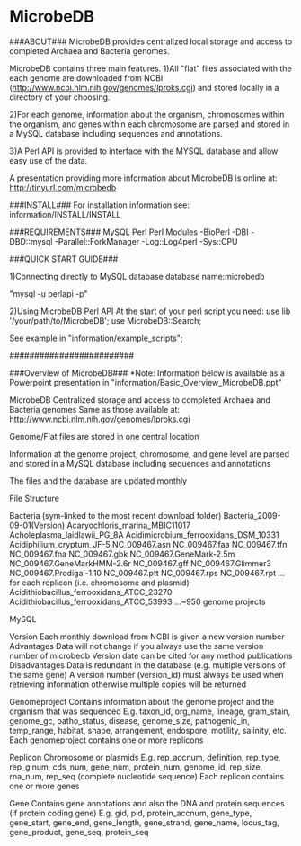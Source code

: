 MicrobeDB
=
###ABOUT###
MicrobeDB provides centralized local storage and access to completed Archaea and Bacteria genomes.

MicrobeDB contains three main features. 
1)All "flat" files associated with the each genome are downloaded from NCBI (http://www.ncbi.nlm.nih.gov/genomes/lproks.cgi) and stored locally in a directory of your choosing.

2)For each genome, information about the organism, chromosomes within the organism, and genes within each chromosome are parsed and stored in a MySQL database including sequences and annotations.

3)A Perl API is provided to interface with the MYSQL database and allow easy use of the data.

A presentation providing more information about MicrobeDB is online at: http://tinyurl.com/microbedb

###INSTALL###
For installation information see:
information/INSTALL/INSTALL

###REQUIREMENTS###
MySQL
Perl
Perl Modules
-BioPerl
-DBI
-DBD::mysql
-Parallel::ForkManager
-Log::Log4perl
-Sys::CPU

###QUICK START GUIDE###

1)Connecting directly to MySQL database
database name:microbedb

"mysql -u perlapi -p"

2)Using MicrobeDB Perl API
At the start of your perl script you need:
use lib '/your/path/to/MicrobeDB';
use MicrobeDB::Search;

See example in "information/example_scripts";

#########################

###Overview of MicrobeDB###
*Note: Information below is available as a Powerpoint presentation in "information/Basic_Overview_MicrobeDB.ppt"

MicrobeDB
Centralized storage and access to completed Archaea and Bacteria genomes
Same as those available at: http://www.ncbi.nlm.nih.gov/genomes/lproks.cgi

Genome/Flat files are stored in one central location

Information at the genome project, chromosome, and gene level are parsed and stored in a MySQL database 
including sequences and annotations 

The files and the database are updated monthly

File Structure

Bacteria (sym-linked to the most recent download folder)
Bacteria_2009-09-01(Version)
Acaryochloris_marina_MBIC11017
Acholeplasma_laidlawii_PG_8A
Acidimicrobium_ferrooxidans_DSM_10331
Acidiphilium_cryptum_JF-5
NC_009467.asn
NC_009467.faa
NC_009467.ffn
NC_009467.fna
NC_009467.gbk
NC_009467.GeneMark-2.5m
NC_009467.GeneMarkHMM-2.6r
NC_009467.gff
NC_009467.Glimmer3
NC_009467.Prodigal-1.10
NC_009467.ptt
NC_009467.rps
NC_009467.rpt
… for each replicon (i.e. chromosome and plasmid)
Acidithiobacillus_ferrooxidans_ATCC_23270
Acidithiobacillus_ferrooxidans_ATCC_53993
…~950 genome projects

MySQL

Version
Each monthly download from NCBI is given a new version number
Advantages
Data will not change if you always use the same version number of microbedb
Version date can be cited for any method publications
Disadvantages
Data is redundant in the database (e.g. multiple versions of the same gene)
A version number (version_id) must always be used when retrieving information otherwise multiple copies will be returned 

Genomeproject
Contains information about the genome project and the organism that was sequenced
E.g. taxon_id, org_name, lineage, gram_stain, genome_gc, patho_status, disease, genome_size, pathogenic_in, temp_range, habitat, shape, arrangement, endospore, motility, salinity, etc.
Each genomeproject contains one or more replicons

Replicon
Chromosome or plasmids
E.g. rep_accnum, definition, rep_type, rep_ginum, cds_num, gene_num, protein_num, genome_id, rep_size, rna_num, rep_seq (complete nucleotide sequence)
Each replicon contains one or more genes

Gene
Contains gene annotations and also the DNA and protein sequences (if protein coding gene)
E.g. gid, pid, protein_accnum, gene_type, gene_start, gene_end, gene_length, gene_strand, gene_name, locus_tag, gene_product, gene_seq, protein_seq
